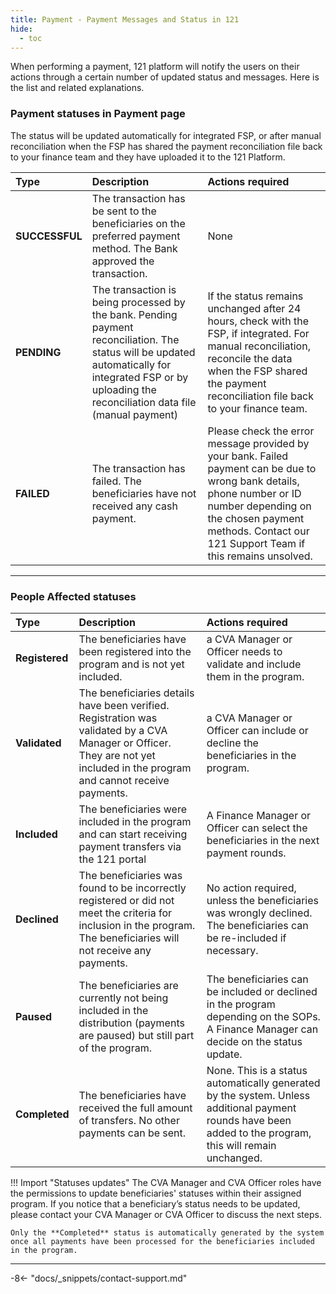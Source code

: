 ```yaml
---
title: Payment - Payment Messages and Status in 121
hide:
  - toc
---
```


When performing a payment, 121 platform will notify the users on their actions through a certain number of updated status and messages. Here is the list and related explanations.

### Payment statuses in Payment page

The status will be updated automatically for integrated FSP, or after manual reconciliation when the FSP has shared the payment reconciliation file back to your finance team and they have uploaded it to the 121 Platform.


| Type | Description | Actions required |
| :---- | :----------- | :----------  |
| **SUCCESSFUL** | The transaction has be sent to the beneficiaries on the preferred payment method. The Bank approved the transaction.| None |
| **PENDING** | The transaction is being processed by the bank. Pending payment reconciliation. The status will be updated automatically for integrated FSP or by uploading the reconciliation data file (manual payment) | If the status remains unchanged after 24 hours, check with the FSP, if integrated. For manual reconciliation, reconcile the data when the FSP shared the payment reconciliation file back to your finance team. |
| **FAILED** | The transaction has failed. The beneficiaries have not received any cash payment. | Please check the error message provided by your bank. Failed payment can be due to wrong bank details, phone number or ID number depending on the chosen payment methods. Contact our 121 Support Team if this remains unsolved. |

---

### People Affected statuses

| Type | Description | Actions required |
| :---- | :----------- | :----------  |
| **Registered** | The beneficiaries have been registered into the program and is not yet included. | a CVA Manager or Officer needs to validate and include them in the program. |
| **Validated** | The beneficiaries details have been verified. Registration was validated by a CVA Manager or Officer. They are not yet included in the program and cannot receive payments.| a CVA Manager or Officer can include or decline the beneficiaries in the program. |
| **Included** | The beneficiaries were included in the program and can start receiving payment transfers via the 121 portal | A Finance Manager or Officer can select the beneficiaries in the next payment rounds.|
| **Declined** | The beneficiaries was found to be incorrectly registered or did not meet the criteria for inclusion in the program. The beneficiaries will not receive any payments.| No action required, unless the beneficiaries was wrongly declined. The beneficiaries can be re-included if necessary.|
| **Paused** | The beneficiaries are currently not being included in the distribution (payments are paused) but still part of the program. | The beneficiaries can be included or declined in the program depending on the SOPs. A Finance Manager can decide on the status update.|
| **Completed** | The beneficiaries have received the full amount of transfers. No other payments can be sent.| None. This is a status automatically generated by the system. Unless additional payment rounds have been added to the program, this will remain unchanged.|

!!! Import "Statuses updates"
    The CVA Manager and CVA Officer roles have the permissions to update beneficiaries' statuses within their assigned program. If you notice that a beneficiary’s status needs to be updated, please contact your CVA Manager or CVA Officer to discuss the next steps.

    Only the **Completed** status is automatically generated by the system once all payments have been processed for the beneficiaries included in the program.

---

-8<- "docs/_snippets/contact-support.md"
